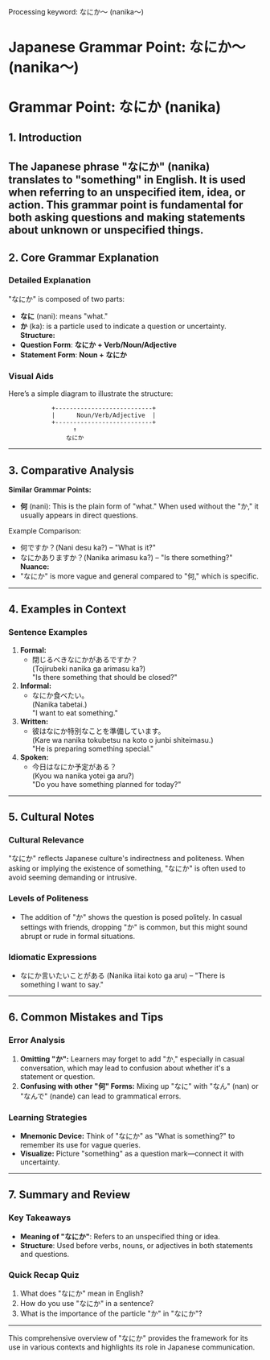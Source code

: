 Processing keyword: なにか～ (nanika～)
# Japanese Grammar Point: なにか～ (nanika～)
# Grammar Point: なにか (nanika)
## 1. Introduction
The Japanese phrase "なにか" (nanika) translates to "something" in English. It is used when referring to an unspecified item, idea, or action. This grammar point is fundamental for both asking questions and making statements about unknown or unspecified things.
---
## 2. Core Grammar Explanation
### Detailed Explanation
"なにか" is composed of two parts:
- **なに** (nani): means "what."
- **か** (ka): is a particle used to indicate a question or uncertainty.
**Structure:**
- **Question Form**: **なにか + Verb/Noun/Adjective**
- **Statement Form**: **Noun + なにか**
### Visual Aids
Here’s a simple diagram to illustrate the structure:
```
            +---------------------------+
            |      Noun/Verb/Adjective  |
            +---------------------------+
                  ↑
                なにか
```
---
## 3. Comparative Analysis
**Similar Grammar Points:**
- **何** (nani): This is the plain form of "what." When used without the "か," it usually appears in direct questions.
  
Example Comparison:
- 何ですか？(Nani desu ka?) – "What is it?"
- なにかありますか？(Nanika arimasu ka?) – "Is there something?"
**Nuance:**
- "なにか" is more vague and general compared to "何," which is specific.
---
## 4. Examples in Context
### Sentence Examples
1. **Formal:**
   - 閉じるべきなにかがあるですか？  
   (Tojirubeki nanika ga arimasu ka?)  
   "Is there something that should be closed?"
2. **Informal:**
   - なにか食べたい。  
   (Nanika tabetai.)  
   "I want to eat something."
3. **Written:**
   - 彼はなにか特別なことを準備しています。  
   (Kare wa nanika tokubetsu na koto o junbi shiteimasu.)  
   "He is preparing something special."
4. **Spoken:**
   - 今日はなにか予定がある？  
   (Kyou wa nanika yotei ga aru?)  
   "Do you have something planned for today?"
---
## 5. Cultural Notes
### Cultural Relevance
"なにか" reflects Japanese culture's indirectness and politeness. When asking or implying the existence of something, "なにか" is often used to avoid seeming demanding or intrusive.
### Levels of Politeness
- The addition of "か" shows the question is posed politely. In casual settings with friends, dropping "か" is common, but this might sound abrupt or rude in formal situations.
### Idiomatic Expressions
- なにか言いたいことがある (Nanika iitai koto ga aru) – "There is something I want to say."
---
## 6. Common Mistakes and Tips
### Error Analysis
1. **Omitting "か":** Learners may forget to add "か," especially in casual conversation, which may lead to confusion about whether it's a statement or question.
2. **Confusing with other "何" Forms:** Mixing up "なに" with "なん" (nan) or "なんで" (nande) can lead to grammatical errors.
### Learning Strategies
- **Mnemonic Device:** Think of "なにか" as "What is something?" to remember its use for vague queries.
- **Visualize:** Picture "something" as a question mark—connect it with uncertainty.
---
## 7. Summary and Review
### Key Takeaways
- **Meaning of "なにか"**: Refers to an unspecified thing or idea.
- **Structure**: Used before verbs, nouns, or adjectives in both statements and questions.
### Quick Recap Quiz
1. What does "なにか" mean in English?
2. How do you use "なにか" in a sentence?
3. What is the importance of the particle "か" in "なにか"?
---
This comprehensive overview of "なにか" provides the framework for its use in various contexts and highlights its role in Japanese communication.
